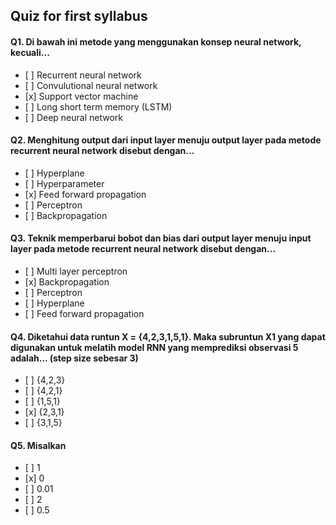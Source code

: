 ## Quiz for first syllabus

#### Q1. Di bawah ini metode yang menggunakan konsep neural network, kecuali...

- \[ ] Recurrent neural network
- \[ ] Convulutional neural network
- \[x] Support vector machine
- \[ ] Long short term memory (LSTM)
- \[ ] Deep neural network

#### Q2. Menghitung output dari input layer menuju output layer pada metode recurrent neural network disebut dengan...

- \[ ] Hyperplane
- \[ ] Hyperparameter
- \[x] Feed forward propagation
- \[ ] Perceptron
- \[ ] Backpropagation

#### Q3. Teknik memperbarui bobot dan bias dari output layer menuju input layer pada metode recurrent neural network disebut dengan...

- \[ ] Multi layer perceptron
- \[x] Backpropagation
- \[ ] Perceptron
- \[ ] Hyperplane
- \[ ] Feed forward propagation

#### Q4. Diketahui data runtun X = {4,2,3,1,5,1}. Maka subruntun X1 yang dapat digunakan untuk melatih model RNN yang memprediksi observasi 5 adalah... (step size sebesar 3)

- \[ ] {4,2,3}
- \[ ] {4,2,1}
- \[ ] {1,5,1}
- \[x] {2,3,1}
- \[ ] {3,1,5}

#### Q5. Misalkan

- \[ ] 1
- \[x] 0
- \[ ] 0.01
- \[ ] 2
- \[ ] 0.5